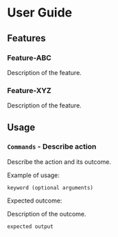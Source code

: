 # User Guide

## Features 

### Feature-ABC

Description of the feature.

### Feature-XYZ

Description of the feature.

## Usage

### `Commands` - Describe action

Describe the action and its outcome.

Example of usage: 

`keyword (optional arguments)`

Expected outcome:

Description of the outcome.

```
expected output
```
